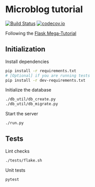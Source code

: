 # Microblog tutorial
[![Build Status](https://travis-ci.org/shages/microblog_tutorial.svg?branch=master)](https://travis-ci.org/shages/microblog_tutorial)
[![codecov.io](https://codecov.io/gh/shages/microblog_tutorial/coverage.svg?branch=master)](https://codecov.io/gh/shages/microblog_tutorial?branch=master)

Following the [Flask Mega-Tutorial](https://blog.miguelgrinberg.com/post/the-flask-mega-tutorial-part-i-hello-world)


## Initialization
Install dependencies
```sh
pip install -r requirements.txt
# [Optional] if you are running tests
pip install -r dev-requirements.txt
```

Initialize the database
```sh
./db_util/db_create.py
./db_util/db_migrate.py
```

Start the server
```sh
./run.py
```


## Tests
Lint checks
```sh
./tests/flake.sh
```

Unit tests
```sh
pytest
```
